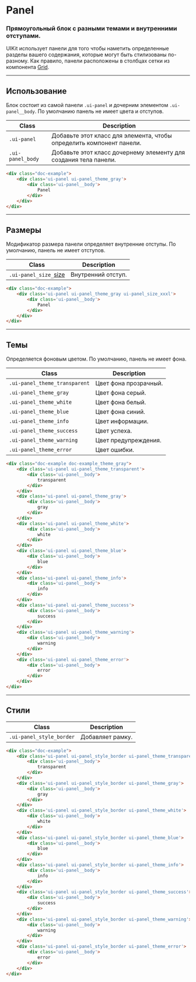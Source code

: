 <!--
docs/blocks/panel|30
-->

# Panel

### Прямоугольный блок с разными темами и внутренними отступами.

UIKit использует панели для того чтобы наметить определенные разделы вашего содержания, которые могут быть стилизованы по-разному. Как правило, панели расположены в столбцах сетки из компонента <a href="docs/layout/grid.html">Grid</a>.

---

## Использование

Блок состоит из самой панели `.ui-panel`  и дочерним элементом `.ui-panel__body`. По умолчанию панель не имеет цвета и отступов.

|       Class       |                              Description                               |
|-------------------|------------------------------------------------------------------------|
|  `.ui-panel`      |  Добавьте этот класс для элемента, чтобы определить компонент панели.  |
|  `.ui-panel_body` |  Добавьте этот класс дочернему элементу для создания тела панели.      |

``` html
<div class="doc-example">
    <div class='ui-panel ui-panel_theme_gray'>
        <div class='ui-panel__body'>
            Panel
        </div>
    </div>
</div>
```

---

## Размеры

Модификатор размера панели определяет внутренние отступы. По умолчанию, панель не имеет отступов.

|         Class         |      Description      |
|-----------------------|-----------------------|
|  `.ui-panel_size_`[size](docs/base/sizes.html)  | Внутренний отступ.  |

``` html
<div class="doc-example">
    <div class='ui-panel ui-panel_theme_gray ui-panel_size_xxxl'>
        <div class='ui-panel__body'>
            Panel
        </div>
    </div>
</div>
```

---

## Темы

Определяется фоновым цветом. По умолчанию, панель не имеет фона.

|             Class             |      Description      |
|-------------------------------|-----------------------|
| `.ui-panel_theme_transparent` | Цвет фона прозрачный. |
| `.ui-panel_theme_gray`        | Цвет фона серый.      |
| `.ui-panel_theme_white`       | Цвет фона белый.      |
| `.ui-panel_theme_blue`        | Цвет фона синий.      |
| `.ui-panel_theme_info`        | Цвет информации.      |
| `.ui-panel_theme_success`     | Цвет успеха.          |
| `.ui-panel_theme_warning`     | Цвет предупреждения.  |
| `.ui-panel_theme_error`       | Цвет ошибки.          |

``` html
<div class="doc-example doc-example_theme_gray">
    <div class='ui-panel ui-panel_theme_transparent'>
        <div class='ui-panel__body'>
            transparent
        </div>
    </div>
    <div class='ui-panel ui-panel_theme_gray'>
        <div class='ui-panel__body'>
            gray
        </div>
    </div>
    <div class='ui-panel ui-panel_theme_white'>
        <div class='ui-panel__body'>
            white
        </div>
    </div>
    <div class='ui-panel ui-panel_theme_blue'>
        <div class='ui-panel__body'>
            blue
        </div>
    </div>
    <div class='ui-panel ui-panel_theme_info'>
        <div class='ui-panel__body'>
            info
        </div>
    </div>
    <div class='ui-panel ui-panel_theme_success'>
        <div class='ui-panel__body'>
            success
        </div>
    </div>
    <div class='ui-panel ui-panel_theme_warning'>
        <div class='ui-panel__body'>
            warning
        </div>
    </div>
    <div class='ui-panel ui-panel_theme_error'>
        <div class='ui-panel__body'>
            error
        </div>
    </div>
</div>
```

---

## Стили

|           Class            |    Description   |
|----------------------------|------------------|
|  `.ui-panel_style_border`  | Добавляет рамку. |

``` html
<div class="doc-example">
    <div class='ui-panel ui-panel_style_border ui-panel_theme_transparent'>
        <div class='ui-panel__body'>
            transparent
        </div>
    </div>
    <div class='ui-panel ui-panel_style_border ui-panel_theme_gray'>
        <div class='ui-panel__body'>
            gray
        </div>
    </div>
    <div class='ui-panel ui-panel_style_border ui-panel_theme_white'>
        <div class='ui-panel__body'>
            white
        </div>
    </div>
    <div class='ui-panel ui-panel_style_border ui-panel_theme_blue'>
        <div class='ui-panel__body'>
            blue
        </div>
    </div>
    <div class='ui-panel ui-panel_style_border ui-panel_theme_info'>
        <div class='ui-panel__body'>
            info
        </div>
    </div>
    <div class='ui-panel ui-panel_style_border ui-panel_theme_success'>
        <div class='ui-panel__body'>
            success
        </div>
    </div>
    <div class='ui-panel ui-panel_style_border ui-panel_theme_warning'>
        <div class='ui-panel__body'>
            warning
        </div>
    </div>
    <div class='ui-panel ui-panel_style_border ui-panel_theme_error'>
        <div class='ui-panel__body'>
            error
        </div>
    </div>
</div>
```
